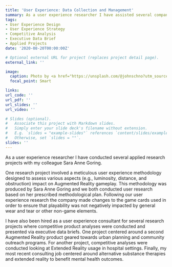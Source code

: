 ```yaml
---
title: 'User Experience: Data Collection and Management'
summary: As a user experience researcher I have assisted several companies as a consultant. One avenue of research involved generating competitive analyses of related products or services. A second avenue of research involved conducting research to assess the overall user experience of an Augmented Reality education application.   
tags:
- User Experience Design
- User Experience Strategy
- Competitive Analysis
- Executive Data Brief
- Applied Projects
date: '2020-08-20T00:00:00Z'

# Optional external URL for project (replaces project detail page).
external_link: ''

image: 
  caption: Photo by <a href="https://unsplash.com/@johnschno?utm_source=unsplash&utm_medium=referral&utm_content=creditCopyText">John Schnobrich</a> on <a href="https://unsplash.com/s/photos/user-experience-research?utm_source=unsplash&utm_medium=referral&utm_content=creditCopyText">Unsplash</a> 
  focal_point: Smart

links:
url_code: ''
url_pdf: ''
url_slides: ''
url_video: ''

# Slides (optional).
#   Associate this project with Markdown slides.
#   Simply enter your slide deck's filename without extension.
#   E.g. `slides = "example-slides"` references `content/slides/example-slides.md`.
#   Otherwise, set `slides = ""`.
slides: ''
---
```


As a user experience researcher I have conducted several applied research projects with my colleague Sara Anne Goring. 

One research project involved a meticulous user experience methodology designed to assess various aspects (e.g., luminosity, distance, and obstruction) impact on Augmented Reality gameplay. This methodology was produced by Sara Anne Goring and we both conducted user research based on her prescribed methodological plan. Following our user experience research the company made changes to the game cards used in order to ensure that playability was not negatively impacted by general wear and tear or other non-game elements.

I have also been hired as a user experience consultant for several research projects where competitive product analyses were conducted and presented via executive data briefs. One project centered around a second Augmented Reality product geared towards urban planning and community outreach programs. For another project, competitive analyses were conducted looking at Extended Reality usage in hospital settings. Finally, my most recent consulting job centered around alternative substance therapies and extended reality to benefit mental health outcomes. 